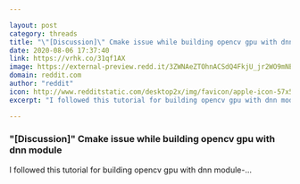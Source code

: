```yaml
---

layout: post
category: threads
title: "\"[Discussion]\" Cmake issue while building opencv gpu with dnn module"
date: 2020-08-06 17:37:40
link: https://vrhk.co/31qf1AX
image: https://external-preview.redd.it/3ZWNAeZTOhnACSdQ4FkjU_jr2WO9mNEIIO2DiaOZP-I.jpg?width=600&height=314.136125654&auto=webp&crop=600:314.136125654,smart&s=8f4329f411e3f260e1a8c6ef9f4e0ca334ecdbfb
domain: reddit.com
author: "reddit"
icon: http://www.redditstatic.com/desktop2x/img/favicon/apple-icon-57x57.png
excerpt: "I followed this tutorial for building opencv gpu with dnn module-..."

---
```


### "[Discussion]" Cmake issue while building opencv gpu with dnn module

I followed this tutorial for building opencv gpu with dnn module-...
